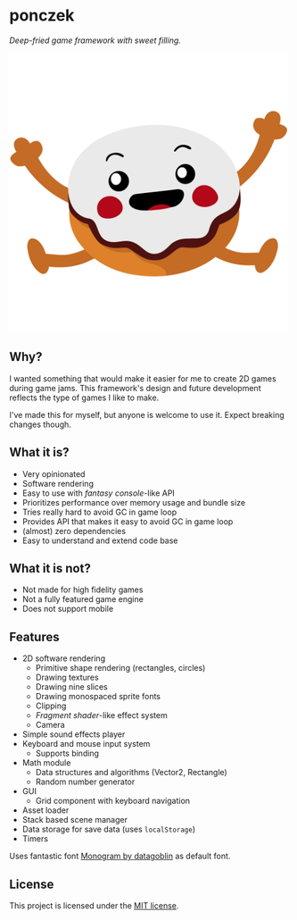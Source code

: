 # ponczek
*Deep-fried game framework with sweet filling.*

<img src="./resources/logo.svg" alt="Project logo" width="500">

## Why?
I wanted something that would make it easier for me to create 2D games during game jams. This framework's design and future development reflects the type of games I like to make.

I've made this for myself, but anyone is welcome to use it. Expect breaking changes though.

## What it is?
- Very opinionated
- Software rendering
- Easy to use with *fantasy console*-like API
- Prioritizes performance over memory usage and bundle size
- Tries really hard to avoid GC in game loop
- Provides API that makes it easy to avoid GC in game loop
- (almost) zero dependencies
- Easy to understand and extend code base

## What it is not?
- Not made for high fidelity games
- Not a fully featured game engine
- Does not support mobile

## Features
- 2D software rendering
  - Primitive shape rendering (rectangles, circles)
  - Drawing textures
  - Drawing nine slices
  - Drawing monospaced sprite fonts
  - Clipping
  - *Fragment shader*-like effect system
  - Camera
- Simple sound effects player
- Keyboard and mouse input system
  - Supports binding
- Math module
  - Data structures and algorithms (Vector2, Rectangle)
  - Random number generator
- GUI
  - Grid component with keyboard navigation
- Asset loader
- Stack based scene manager
- Data storage for save data (uses `localStorage`)
- Timers

Uses fantastic font [Monogram by datagoblin](https://datagoblin.itch.io/monogram) as default font.

## License
This project is licensed under the [MIT license](LICENSE).
